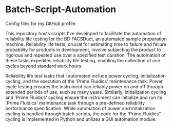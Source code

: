 # Batch-Script-Automation
Config files for my GitHub profile.

This repository hosts scripts I've developed to facilitate the automation of reliability life testing for the BD FACSDuet, an automated sample preparation machine. 
Reliability life tests, crucial for estimating time to failure and failure probability for products in development, involve subjecting the product to rigorous and repeated use over a specified test duration. 
The automation of these tasks expedites reliability life testing, enabling the collection of use cycles beyond standard work hours.

Reliability life test tasks that I automated include power cycling, initialization cycling, and the execution of the 'Prime Fluidics' maintenance task. 
Power cycle testing ensures the instrument can reliably power on and off through extended periods of use, such as many years. Similarly, initialization cycling and 'Prime Fluidics' cycling ensure 
the instrument can initialize and run its 'Prime Fluidics' maintenance task through a pre-defined reliability performance specification. While automation of power and initalization cycling is handled through 
batch scripts, the code for the 'Prime Fluidics" cycling is implemented in Python and utilizes a GUI automation module.
